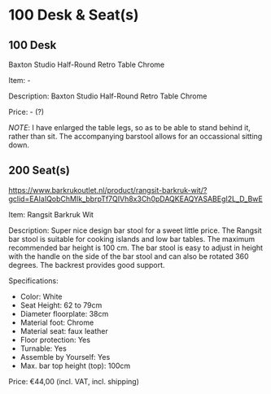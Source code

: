 # 100 Desk & Seat(s)

## 100 Desk

Baxton Studio Half-Round Retro Table Chrome 

Item: - 

Description: Baxton Studio Half-Round Retro Table Chrome 

Price: - (?)

*NOTE*: I have enlarged the table legs, so as to be able to stand behind it, rather than sit. The accompanying barstool allows for an occassional sitting down.

## 200 Seat(s)

https://www.barkrukoutlet.nl/product/rangsit-barkruk-wit/?gclid=EAIaIQobChMIk_bbrpTf7QIVh8x3Ch0pDAQKEAQYASABEgI2L_D_BwE

Item: Rangsit Barkruk Wit

Description: Super nice design bar stool for a sweet little price. The Rangsit bar stool is suitable for cooking islands and low bar tables. The maximum recommended bar height is 100 cm. The bar stool is easy to adjust in height with the handle on the side of the bar stool and can also be rotated 360 degrees. The backrest provides good support.

Specifications:
- Color:	White
- Seat Height:	62 to 79cm
- Diameter floorplate:	38cm
- Material foot:	Chrome
- Material seat:	faux leather
- Floor protection:	Yes
- Turnable:	Yes
- Assemble by Yourself:	Yes
- Max. bar top height (top):	100cm

Price: €44,00 (incl. VAT, incl. shipping)
